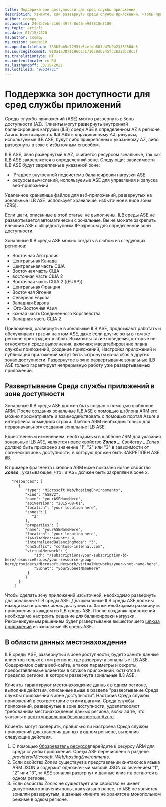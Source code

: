 ```yaml
---
title: Поддержка зон доступности для сред службы приложений
description: Узнайте, как развернуть среды службы приложений, чтобы приложения были избыточными в зоне.
author: ccompy
ms.assetid: 24e3e7eb-c160-49ff-8d46-e947818ef186
ms.topic: article
ms.date: 07/15/2020
ms.author: ccompy
ms.custom: seodec18
ms.openlocfilehash: 383b5bb5c7295fe54efda883e47b9b2338286de5
ms.sourcegitcommit: 910a1a38711966cb171050db245fc3b22abc8c5f
ms.translationtype: MT
ms.contentlocale: ru-RU
ms.lasthandoff: 03/19/2021
ms.locfileid: "98624731"
---
```

# <a name="availability-zone-support-for-app-service-environments"></a>Поддержка зон доступности для сред службы приложений

Среды службы приложений (ASE) можно развернуть в Зоны доступности (AZ).  Клиенты могут развернуть внутренний балансировщик нагрузки (ILB) среды ASE в определенном AZ в регионе Azure. Если закрепить ILB ASE к определенному AZ, ресурсы, используемые ILB ASE, будут либо прикреплены к указанному AZ, либо развернуты в зоне с избыточным способом.  

ILB ASE, явно развернутый в AZ, считается ресурсом зональные, так как ILB ASE закрепляется в определенной зоне. Следующие зависимости ILB ASE будут закреплены в указанной зоне:

- IP-адрес внутренней подсистемы балансировки нагрузки ASE
- ресурсы вычислений, используемые ASE для управления и запуска веб-приложений

Удаленное хранилище файлов для веб-приложений, развернутых на зональные ILB ASE, использует хранилище, избыточное в виде зоны (ZRS).

Если шаги, описанные в этой статье, не выполнены, ILB среды ASE не развертывается автоматически с зональные. Вы не можете закрепить внешний ASE с общедоступным IP-адресом для определенной зоны доступности. 

Зональные ILB среды ASE можно создать в любом из следующих регионов:

- Восточная Австралия
- Центральная Канада
- Центральная часть США
- Восточная часть США
- восточная часть США 2
- Восточная часть США 2 ((EUAP))
- Центральная Франция 
- Восточная Япония
- Северная Европа
- Западная Европа
- Юго-Восточная Азия
- южная часть Соединенного Королевства
- Западная часть США 2

Приложения, развернутые в зональные ILB ASE, продолжают работать и обслуживают трафик на этом ASE, даже если другие зоны в том же регионе пристрадает к сбою.  Возможны такие поведения, которые не относятся к среде выполнения, включая; масштабирование плана службы приложений, создание приложений, Настройка приложений и публикация приложений могут быть затронуты из-за сбоя в других зонах доступности. Развернутое в зоне развертывание зональные ILB ASE только гарантирует непрерывную работу уже развертываемых приложений.

## <a name="how-to-deploy-an-app-service-environment-in-an-availability-zone"></a>Развертывание Среда службы приложений в зоне доступности ##

Зональные ILB среды ASE должен быть создан с помощью шаблонов ARM. После создания зональные ILB ASE с помощью шаблона ARM его можно просматривать и взаимодействовать с помощью портал Azure и интерфейса командной строки.  Шаблон ARM необходим только для первоначального создания зональные ILB ASE.

Единственным изменением, необходимым в шаблоне ARM для указания зональные ILB ASE, является новое свойство ***Zones** _. Свойству _ *_Zones_** должно быть присвоено значение "1", "2" или "3" в зависимости от логической зоны доступности, в которую должен быть ЗАКРЕПЛЕН ASE ilB.

В примере фрагмента шаблона ARM ниже показано новое свойство ***Zones*** , указывающее, что ilB ASE должен быть закреплен в зоне 2.

```
   "resources": [
      {
         "type": "Microsoft.Web/hostingEnvironments",
         "kind": "ASEV2",
         "name": "yourASENameHere",
         "apiVersion": "2015-08-01",
         "location": "your location here",
         "zones": [
            "2"
         ],
         "properties": {
         "name": "yourASENameHere",
         "location": "your location here",
         "ipSslAddressCount": 0,
         "internalLoadBalancingMode": "3",
         "dnsSuffix": "contoso-internal.com",
         "virtualNetwork": {
             "Id": "/subscriptions/your-subscription-id-here/resourceGroups/your-resource-group-here/providers/Microsoft.Network/virtualNetworks/your-vnet-name-here",
             "Subnet": "yourSubnetNameHere"
          }
         }
      }
    ]
```

Чтобы сделать зону приложений избыточной, необходимо развернуть два зональные ILB среды ASE. Два зональные ILB среды ASE должны находиться в разных зонах доступности. Затем необходимо развернуть приложения в каждом из ILB среды ASE. После создания приложений необходимо настроить решение для балансировки нагрузки. Рекомендуемым решением будет развертывание вышестоящего [шлюза приложений](../../application-gateway/application-gateway-autoscaling-zone-redundant.md) из зональные ilB среды ASE. 

## <a name="in-region-data-residency"></a>В области данных местонахождение ##

ILB среды ASE, развернутый в зоне доступности, будет хранить данные клиентов только в том регионе, где развернута зональные ILB ASE. Содержимое файла веб-сайта, а также параметры и секреты, предоставляемые клиентом в службе приложений, остаются в пределах региона, в котором развернута зональные ILB ASE.

Клиенты гарантируют местонахождение данных в одном регионе, выполнив действия, описанные выше в разделе "развертывание Среда службы приложений в зоне доступности". Настроив Среда службы приложений в соответствии с этими шагами, Среда службы приложений, развернутые в зоне доступности, удовлетворяют требованиям местонахождение данных региона, включая те, что указаны в [центр управления безопасностью Azure](https://azuredatacentermap.azurewebsites.net/).

Клиенты могут проверить, правильно ли настроена Среда службы приложений для хранения данных в одном регионе, выполнив следующие действия. 

1. С помощью [Обозреватель ресурсов](https://resources.azure.com)перейдите к ресурсу ARM для среда службы приложений.  Среды ASE перечислены в разделе *providers/Microsoft. Web/hostingEnvironments*.
2. Если свойство *Zones* существует в представлении синтаксиса языка ARM JSON и содержит однозначный массив JSON со значением "1", "2" или "3", то ASE зоналли развернут и данные клиента остаются в одном регионе.
2. Если свойство *Zones* не существует или свойство не имеет допустимого значения зоны, как указано ранее, то ASE не является зоналли развернутым, а данные клиента не хранятся в монопольном режиме в одном регионе.
